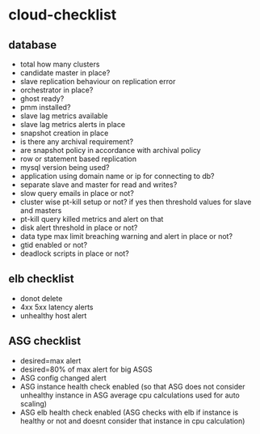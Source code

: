 # cloud-checklist

## database
* total how many clusters
* candidate master in place?
* slave replication behaviour on replication error
* orchestrator in place?
* ghost ready?
* pmm installed?
* slave lag metrics available
* slave lag metrics alerts in place
* snapshot creation in place
* is there any archival requirement?
* are snapshot policy in accordance with archival policy
* row or statement based replication
* mysql version being used?
* application using domain name or ip for connecting to db?
* separate slave and master for read and writes?
* slow query emails in place or not?
* cluster wise pt-kill setup or not? if yes then threshold values for slave and masters
* pt-kill query killed metrics and alert on that
* disk alert threshold in place or not?
* data type max limit breaching warning and alert in place or not?
* gtid enabled or not?
* deadlock scripts in place or not?

## elb checklist
* donot delete
* 4xx 5xx latency alerts
* unhealthy host alert


## ASG checklist
* desired=max alert
* desired=80% of max alert for big ASGS
* ASG config changed alert
* ASG instance health check enabled    (so that ASG does not consider unhealthy instance in ASG average cpu calculations used for auto scaling)
* ASG elb health check enabled          (ASG checks with elb if instance is healthy or not and doesnt consider that instance in cpu calculation)
